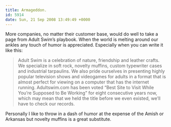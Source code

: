 ```yaml
---
title: Armageddon.
id: 5914
date: Sun, 21 Sep 2008 13:49:49 +0000
---
```


More companies, no matter their customer base, would do well to take a page from Adult Swim’s playbook. When the world is melting around our ankles any touch of humor is appreciated. Especially when you can write it like this:

> Adult Swim is a celebration of nature, friendship and leather crafts. We specialize in soft rock, novelty muffins, custom typewriter cases and industrial tarpaulins. We also pride ourselves in presenting highly popular television shows and videogames for adults in a format that is almost perfect for viewing on a computer that has the internet running. Adultswim.com has been voted “Best Site to Visit While You’re Supposed to Be Working” for eight consecutive years now, which may mean that we held the title before we even existed, we’ll have to check our records.

Personally I like to throw in a dash of humor at the expense of the Amish or Arkansas but novelty muffins is a great substitute.





